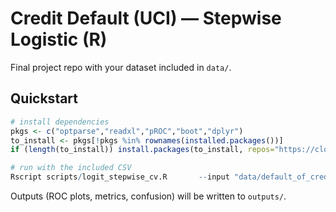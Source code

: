 # Credit Default (UCI) — Stepwise Logistic (R)

Final project repo with your dataset included in `data/`.

## Quickstart
```r
# install dependencies
pkgs <- c("optparse","readxl","pROC","boot","dplyr")
to_install <- pkgs[!pkgs %in% rownames(installed.packages())]
if (length(to_install)) install.packages(to_install, repos="https://cloud.r-project.org")

# run with the included CSV
Rscript scripts/logit_stepwise_cv.R       --input "data/default_of_credit_card_clients.csv"       --target Y --positive 1 --kfold 10 --threshold 0.5
```

Outputs (ROC plots, metrics, confusion) will be written to `outputs/`.
